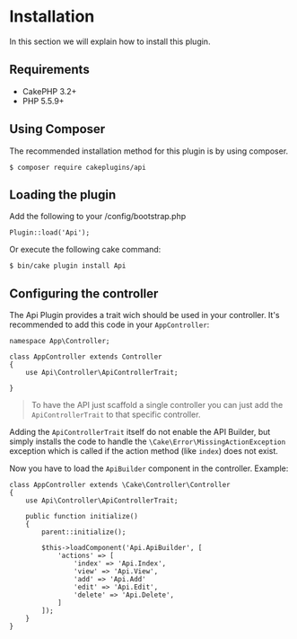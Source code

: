 # Installation

In this section we will explain how to install this plugin.

##  Requirements

- CakePHP 3.2+
- PHP 5.5.9+

## Using Composer

The recommended installation method for this plugin is by using composer.

```
$ composer require cakeplugins/api
```

## Loading the plugin

Add the following to your /config/bootstrap.php

```
Plugin::load('Api');
```

Or execute the following cake command:

```
$ bin/cake plugin install Api
```

## Configuring the controller

The Api Plugin provides a trait wich should be used in your controller. It's recommended to add this code in your `AppController`:

```
namespace App\Controller;

class AppController extends Controller
{
    use Api\Controller\ApiControllerTrait;

}
```

> To have the API just scaffold a single controller you can just add the `ApiControllerTrait` to that specific controller.

Adding the `ApiControllerTrait` itself do not enable the API Builder, but simply installs the code to handle the `\Cake\Error\MissingActionException`
exception which is called if the action method (like `index`) does not exist.

Now you have to load the `ApiBuilder` component in the controller. Example:

```
class AppController extends \Cake\Controller\Controller
{
    use Api\Controller\ApiControllerTrait;

    public function initialize()
    {
        parent::initialize();

        $this->loadComponent('Api.ApiBuilder', [
            'actions' => [
                'index' => 'Api.Index',
                'view' => 'Api.View',
                'add' => 'Api.Add'
                'edit' => 'Api.Edit',
                'delete' => 'Api.Delete',
            ]
        ]);
    }
}
```


